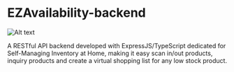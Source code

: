 # EZAvailability-backend
![Alt text](https://legoray.com/img/EZAvailability-logo.png)

A RESTful API backend developed with ExpressJS/TypeScript dedicated for Self-Managing Inventory at Home, making it easy scan in/out products, inquiry products and create a virtual shopping list for any low stock product.